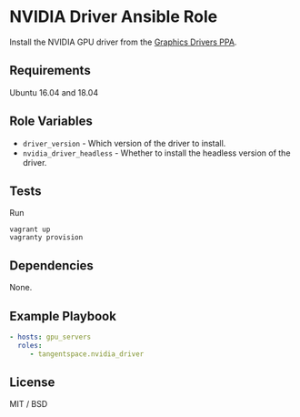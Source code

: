 NVIDIA Driver Ansible Role
==========================

Install the NVIDIA GPU driver from the [Graphics Drivers PPA](https://launchpad.net/~graphics-drivers/+archive/ubuntu/ppa).

Requirements
------------

Ubuntu 16.04 and 18.04

Role Variables
--------------

- `driver_version` - Which version of the driver to install.
- `nvidia_driver_headless` - Whether to install the headless version of the driver.


Tests
------------
Run
```
vagrant up
vagranty provision
```

Dependencies
------------

None.

Example Playbook
----------------

```yml
- hosts: gpu_servers
  roles:
     - tangentspace.nvidia_driver
```

License
-------

MIT / BSD
